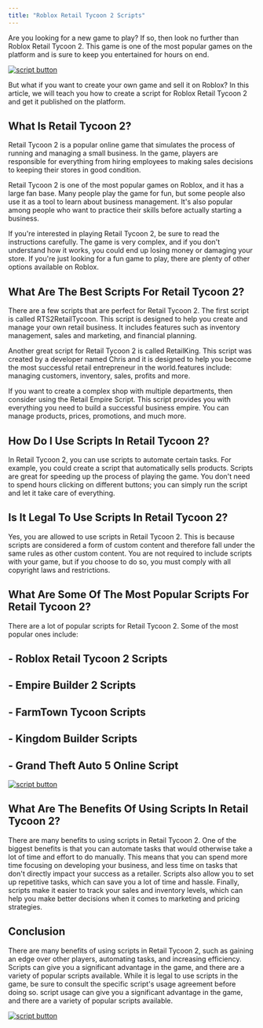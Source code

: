 ```yaml
---
title: "Roblox Retail Tycoon 2 Scripts"
---
```


Are you looking for a new game to play? If so, then look no further than Roblox Retail Tycoon 2. This game is one of the most popular games on the platform and is sure to keep you entertained for hours on end.

[![script button](https://github.com/modapks/modapks.github.io/blob/main/button.png?raw=true)](https://modmenu.vip/get-latest-apk)


But what if you want to create your own game and sell it on Roblox? In this article, we will teach you how to create a script for Roblox Retail Tycoon 2 and get it published on the platform.

## What Is Retail Tycoon 2?

Retail Tycoon 2 is a popular online game that simulates the process of running and managing a small business. In the game, players are responsible for everything from hiring employees to making sales decisions to keeping their stores in good condition.

Retail Tycoon 2 is one of the most popular games on Roblox, and it has a large fan base. Many people play the game for fun, but some people also use it as a tool to learn about business management. It's also popular among people who want to practice their skills before actually starting a business.

If you're interested in playing Retail Tycoon 2, be sure to read the instructions carefully. The game is very complex, and if you don't understand how it works, you could end up losing money or damaging your store. If you're just looking for a fun game to play, there are plenty of other options available on Roblox.

## What Are The Best Scripts For Retail Tycoon 2?
There are a few scripts that are perfect for Retail Tycoon 2. The first script is called RTS2RetailTycoon. This script is designed to help you create and manage your own retail business. It includes features such as inventory management, sales and marketing, and financial planning.

Another great script for Retail Tycoon 2 is called RetailKing. This script was created by a developer named Chris and it is designed to help you become the most successful retail entrepreneur in the world.features include: managing customers, inventory, sales, profits and more.

If you want to create a complex shop with multiple departments, then consider using the Retail Empire Script. This script provides you with everything you need to build a successful business empire. You can manage products, prices, promotions, and much more.

## How Do I Use Scripts In Retail Tycoon 2?

In Retail Tycoon 2, you can use scripts to automate certain tasks. For example, you could create a script that automatically sells products. Scripts are great for speeding up the process of playing the game. You don't need to spend hours clicking on different buttons; you can simply run the script and let it take care of everything.

## Is It Legal To Use Scripts In Retail Tycoon 2?
Yes, you are allowed to use scripts in Retail Tycoon 2. This is because scripts are considered a form of custom content and therefore fall under the same rules as other custom content. You are not required to include scripts with your game, but if you choose to do so, you must comply with all copyright laws and restrictions.

## What Are Some Of The Most Popular Scripts For Retail Tycoon 2?
There are a lot of popular scripts for Retail Tycoon 2. Some of the most popular ones include:
## - Roblox Retail Tycoon 2 Scripts
## - Empire Builder 2 Scripts
## - FarmTown Tycoon Scripts
## - Kingdom Builder Scripts
## - Grand Theft Auto 5 Online Script

[![script button](https://github.com/modapks/modapks.github.io/blob/main/button.png?raw=true)](https://modmenu.vip/get-latest-apk)

## What Are The Benefits Of Using Scripts In Retail Tycoon 2?
There are many benefits to using scripts in Retail Tycoon 2. One of the biggest benefits is that you can automate tasks that would otherwise take a lot of time and effort to do manually. This means that you can spend more time focusing on developing your business, and less time on tasks that don't directly impact your success as a retailer. Scripts also allow you to set up repetitive tasks, which can save you a lot of time and hassle. Finally, scripts make it easier to track your sales and inventory levels, which can help you make better decisions when it comes to marketing and pricing strategies.

## Conclusion
There are many benefits of using scripts in Retail Tycoon 2, such as gaining an edge over other players, automating tasks, and increasing efficiency. Scripts can give you a significant advantage in the game, and there are a variety of popular scripts available. While it is legal to use scripts in the game, be sure to consult the specific script's usage agreement before doing so. script usage can give you a significant advantage in the game, and there are a variety of popular scripts available.

[![script button](https://github.com/modapks/modapks.github.io/blob/main/button.png?raw=true)](https://modmenu.vip/get-latest-apk)
